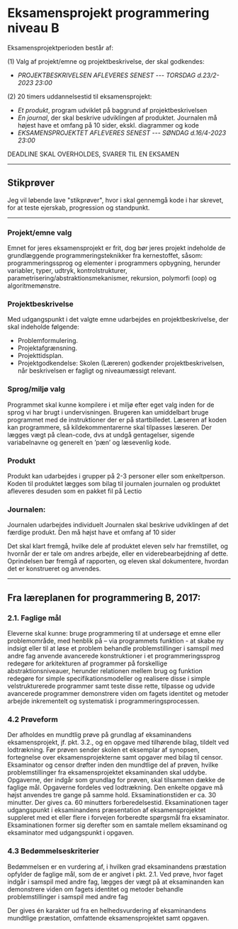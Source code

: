 # Eksamensprojekt programmering niveau B

Eksamensprojektperioden består af:

(1) Valg af projekt/emne og projektbeskrivelse, der skal godkendes:
- *PROJEKTBESKRIVELSEN AFLEVERES SENEST --- TORSDAG d.23/2-2023 23:00*

(2) 20 timers uddannelsestid til eksamensprojekt:
- *Et produkt*, program udviklet på baggrund af projektbeskrivelsen
- *En journal*, der skal beskrive udviklingen af produktet. Journalen må højest have et omfang på 10 sider, ekskl. diagrammer og kode
- *EKSAMENSPROJEKTET AFLEVERES SENEST --- SØNDAG d.16/4-2023 23:00*    

DEADLINE SKAL OVERHOLDES, SVARER TIL EN EKSAMEN

-------------------------------------------------------------------------------------------------
## Stikprøver

Jeg vil løbende lave "stikprøver", hvor i skal gennemgå kode i har skrevet, for at teste ejerskab, progression og standpunkt.

-------------------------------------------------------------------------------------------------

### Projekt/emne valg
Emnet for jeres eksamensprojekt er frit, dog bør jeres projekt indeholde de grundlæggende programmeringsteknikker fra kernestoffet, såsom: programmeringssprog og elementer i programmers opbygning, herunder variabler, typer, udtryk, kontrolstrukturer,
parametrisering/abstraktionsmekanismer, rekursion, polymorfi (oop) og algoritmemønstre.   

### Projektbeskrivelse
Med udgangspunkt i det valgte emne udarbejdes en projektbeskrivelse, der skal indeholde følgende:
- Problemformulering.
- Projektafgrænsning.
- Projekttidsplan.
- Projektgodkendelse: Skolen (Læreren) godkender projektbeskrivelsen, når beskrivelsen er fagligt og niveaumæssigt relevant.

### Sprog/miljø valg
Programmet skal kunne kompilere i et miljø efter eget valg inden for de sprog vi har brugt i undervisningen. Brugeren kan umiddelbart bruge programmet med de instruktioner der er på startbilledet. Læseren af koden kan programmere, så kildekommentarerne skal tilpasses læseren. Der lægges vægt på clean-code, dvs at undgå gentagelser, sigende variabelnavne og generelt en ’pæn’ og læsevenlig kode.

### Produkt
Produkt kan udarbejdes i grupper på 2-3 personer eller som enkeltperson.
Koden til produktet lægges som bilag til journalen
journalen og produktet afleveres desuden som en pakket fil på Lectio

### Journalen:
Journalen udarbejdes individuelt
Journalen skal beskrive udviklingen af det færdige produkt. Den må højst have et
omfang af 10 sider

Det skal klart fremgå, hvilke dele af produktet eleven selv har fremstillet, og hvornår der er tale om
andres arbejde, eller en viderebearbejdning af dette. Oprindelsen bør fremgå af rapporten, og eleven skal dokumentere, hvordan det er konstrueret og anvendes.

-------------------------------------------------------------------------------------------------------

## Fra læreplanen for programmering B, 2017:

### 2.1. Faglige mål
Eleverne skal kunne:
bruge programmering til at undersøge et emne eller problemområde, med henblik på – via programmets funktion - at skabe ny indsigt eller til at løse et problem
behandle problemstillinger i samspil med andre fag
anvende avancerede konstruktioner i et programmeringssprog
redegøre for arkitekturen af programmer på forskellige abstraktionsniveauer, herunder relationen mellem brug og funktion
redegøre for simple specifikationsmodeller og realisere disse i simple velstrukturerede programmer samt teste disse
rette, tilpasse og udvide avancerede programmer
demonstrere viden om fagets identitet og metoder
arbejde inkrementelt og systematisk i programmeringsprocessen.

### 4.2 Prøveform
Der afholdes en mundtlig prøve på grundlag af eksaminandens eksamensprojekt, jf. pkt. 3.2., og en opgave med tilhørende bilag, tildelt ved lodtrækning.
Før prøven sender skolen et eksemplar af synopsen, fortegnelse over eksamensprojekterne samt opgaver med bilag til censor. Eksaminator og censor drøfter inden den mundtlige del af prøven, hvilke problemstillinger fra eksamensprojektet eksaminanden skal uddybe. Opgaverne, der indgår som grundlag for prøven, skal tilsammen dække de faglige mål. Opgaverne fordeles ved lodtrækning. Den enkelte opgave må højst anvendes tre gange på samme hold. Eksaminationstiden er ca. 30 minutter. Der gives ca. 60 minutters forberedelsestid. Eksaminationen tager udgangspunkt i eksaminandens præsentation af eksamensprojektet suppleret med et eller flere i forvejen forberedte spørgsmål fra eksaminator. Eksaminationen former sig derefter som en samtale mellem eksaminand og eksaminator med udgangspunkt i opgaven.

### 4.3 Bedømmelseskriterier
Bedømmelsen er en vurdering af, i hvilken grad eksaminandens præstation opfylder de faglige mål, som de er angivet i pkt. 2.1.
Ved prøve, hvor faget indgår i samspil med andre fag, lægges der vægt på at eksaminanden kan
demonstrere viden om fagets identitet og metoder
behandle problemstillinger i samspil med andre fag

Der gives én karakter ud fra en helhedsvurdering af eksaminandens mundtlige præstation, omfattende eksamensprojektet samt opgaven.
